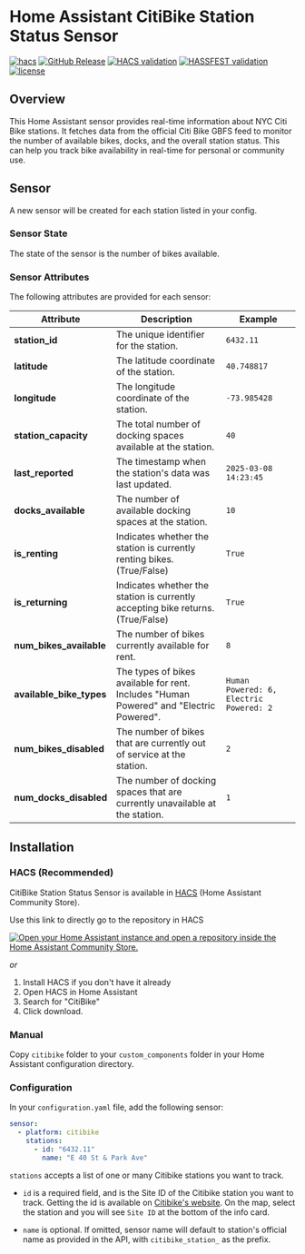 # Home Assistant CitiBike Station Status Sensor
[![hacs][hacs-badge]][hacs]
[![GitHub Release][release-badge]][release-url]
[![HACS validation][hacs-validation-badge]][hacs-validation-url]
[![HASSFEST validation][hassfest-validation-badge]][hassfest-validation-url]
[![license][license-badge]][license-url]


## Overview ##
This Home Assistant sensor provides real-time information about NYC Citi Bike stations. It fetches data from the official Citi Bike GBFS feed to monitor the number of available bikes, docks, and the overall station status. This can help you track bike availability in real-time for personal or community use.

## Sensor ##
A new sensor will be created for each station listed in your config.

### Sensor State ###
The state of the sensor is the number of bikes available.
### Sensor Attributes ###
The following attributes are provided for each sensor:


| **Attribute**              | **Description**                                                                                           | **Example**            |
|----------------------------|-----------------------------------------------------------------------------------------------------------|------------------------|
| **station_id**              | The unique identifier for the station.                                                                     | `6432.11`              |
| **latitude**                | The latitude coordinate of the station.                                                                   | `40.748817`            |
| **longitude**               | The longitude coordinate of the station.                                                                  | `-73.985428`           |
| **station_capacity**        | The total number of docking spaces available at the station.                                               | `40`                   |
| **last_reported**           | The timestamp when the station's data was last updated.                                                   | `2025-03-08 14:23:45` |
| **docks_available**         | The number of available docking spaces at the station.                                                   | `10`                   |
| **is_renting**              | Indicates whether the station is currently renting bikes. (True/False)                                    | `True`                 |
| **is_returning**            | Indicates whether the station is currently accepting bike returns. (True/False)                          | `True`                 |
| **num_bikes_available**     | The number of bikes currently available for rent.                                                        | `8`                    |
| **available_bike_types**    | The types of bikes available for rent. Includes "Human Powered" and "Electric Powered".                  | `Human Powered: 6, Electric Powered: 2` |
| **num_bikes_disabled**      | The number of bikes that are currently out of service at the station.                                      | `2`                    |
| **num_docks_disabled**      | The number of docking spaces that are currently unavailable at the station.                               | `1`                    |



## Installation ##
### HACS (Recommended) ##

CitiBike Station Status Sensor is available in [HACS][hacs] (Home Assistant Community Store).

Use this link to directly go to the repository in HACS

[![Open your Home Assistant instance and open a repository inside the Home Assistant Community Store.](https://my.home-assistant.io/badges/hacs_repository.svg)](https://my.home-assistant.io/redirect/hacs_repository/?owner=ruchoff&repository=homeassistant-citibike)

_or_

1. Install HACS if you don't have it already
2. Open HACS in Home Assistant
3. Search for "CitiBike"
4. Click download.

### Manual ### 
Copy `citibike` folder to your `custom_components` folder in your Home Assistant configuration directory.

### Configuration ###
In your `configuration.yaml` file, add the following sensor:

```yaml
sensor:
  - platform: citibike
    stations:
      - id: "6432.11"
        name: "E 40 St & Park Ave"
```
`stations` accepts a list of one or many Citibike stations you want to track.
- `id` is a required field, and is the Site ID of the Citibike station you want to track. Getting the id is available on [Citibike's website][citibike-explore]. On the map, select the station and you will see `Site ID` at the bottom of the info card.

- `name` is optional. If omitted, sensor name will default to station's official name as provided in the API, with `citibike_station_` as the prefix.


<!-- Badges -->
[hacs-badge]: https://img.shields.io/badge/HACS-Default-41BDF5.svg
[hacs-validation-badge]: https://img.shields.io/github/actions/workflow/status/ruchoff/homeassistant-citibike/validate.yml?label=HACS%20Validation
[hassfest-validation-badge]: https://img.shields.io/github/actions/workflow/status/ruchoff/homeassistant-citibike/hassfest.yml?label=Hassfest%20Validation
[license-badge]: https://img.shields.io/github/license/ruchoff/homeassistant-citibike
[release-badge]: https://img.shields.io/github/v/release/ruchoff/homeassistant-citibike

<!-- URLs -->
[citibike-explore]: https://citibikenyc.com/explore
[hacs]: https://hacs.xyz
[hacs-validation-url]: https://github.com/ruchoff/homeassistant-citibike/actions/workflows/validate.yml
[hassfest-validation-url]: https://github.com/ruchoff/homeassistant-citibike/actions/workflows/hassfest.yml
[home-assistant]: https://www.home-assistant.io/
[license-url]: https://github.com/ruchoff/homeassistant-citibike/blob/main/LICENSE

[release-url]: https://github.com/ruchoff/homeassistant-citibike/releases

